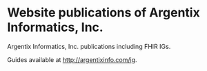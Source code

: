 # Website publications of Argentix Informatics, Inc.

Argentix Informatics, Inc. publications including FHIR IGs.

Guides available at <http://argentixinfo.com/ig>.
